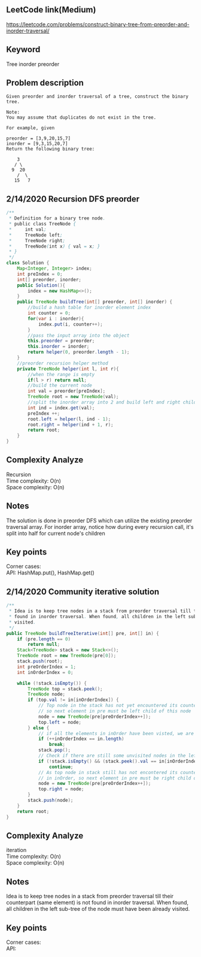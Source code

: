 ## LeetCode link(Medium)
https://leetcode.com/problems/construct-binary-tree-from-preorder-and-inorder-traversal/

## Keyword
Tree inorder preorder

## Problem description
```
Given preorder and inorder traversal of a tree, construct the binary tree.

Note:
You may assume that duplicates do not exist in the tree.

For example, given

preorder = [3,9,20,15,7]
inorder = [9,3,15,20,7]
Return the following binary tree:

    3
   / \
  9  20
    /  \
   15   7
```
## 2/14/2020 Recursion DFS preorder

```java
/**
 * Definition for a binary tree node.
 * public class TreeNode {
 *     int val;
 *     TreeNode left;
 *     TreeNode right;
 *     TreeNode(int x) { val = x; }
 * }
 */
class Solution {
    Map<Integer, Integer> index;
    int preIndex = 0;
    int[] preorder, inorder;
    public Solution(){
        index = new HashMap<>();
    }
    public TreeNode buildTree(int[] preorder, int[] inorder) {
        //build a hash table for inorder element index
        int counter = 0;
        for(var i : inorder){
            index.put(i, counter++);
        }
        //pass the input array into the object
        this.preorder = preorder;
        this.inorder = inorder;
        return helper(0, preorder.length - 1);
    }
    //preorder recursion helper method
    private TreeNode helper(int l, int r){
        //when the range is empty
        if(l > r) return null;
        //build the current node
        int val = preorder[preIndex];
        TreeNode root = new TreeNode(val);
        //split the inorder array into 2 and build left and right children
        int ind = index.get(val);
        preIndex ++;
        root.left = helper(l, ind - 1);
        root.right = helper(ind + 1, r);
        return root;
    }
}
```

## Complexity Analyze
Recursion\
Time complexity: O(n)\
Space complexity: O(n)

## Notes
The solution is done in preorder DFS which can utilize the existing preorder traversal array. For inorder array, notice how during every recursion call, it's split into half for current node's children

## Key points
Corner cases: \
API: HashMap.put(), HashMap.get()

## 2/14/2020 Community iterative solution

```java
/**
 * Idea is to keep tree nodes in a stack from preorder traversal till their counterpart (same element) is not
 * found in inorder traversal. When found, all children in the left sub-tree of the node must have been already
 * visited.
 */
public TreeNode buildTreeIterative(int[] pre, int[] in) {
	if (pre.length == 0)
		return null;
	Stack<TreeNode> stack = new Stack<>();
	TreeNode root = new TreeNode(pre[0]);
	stack.push(root);
	int preOrderIndex = 1;
	int inOrderIndex = 0;

	while (!stack.isEmpty()) {
		TreeNode top = stack.peek();
		TreeNode node;
		if (top.val != in[inOrderIndex]) {
			// Top node in the stack has not yet encountered its counterpart in inOrder,
			// so next element in pre must be left child of this node
			node = new TreeNode(pre[preOrderIndex++]);
			top.left = node;
		} else {
			// if all the elements in inOrder have been visted, we are done
			if (++inOrderIndex == in.length)
				break;
			stack.pop();
			// Check if there are still some unvisited nodes in the left sub-tree of the top node in the stack
			if (!stack.isEmpty() && (stack.peek().val == in[inOrderIndex]))
				continue;
			// As top node in stack still has not encontered its counterpart
			// in inOrder, so next element in pre must be right child of the removed node
			node = new TreeNode(pre[preOrderIndex++]);
			top.right = node;
		}
		stack.push(node);
	}
	return root;
}
```

## Complexity Analyze
iteration\
Time complexity: O(n) \
Space complexity: O(n)
## Notes
Idea is to keep tree nodes in a stack from preorder traversal till their counterpart (same element) is not found in inorder traversal. When found, all children in the left sub-tree of the node must have been already visited.

## Key points
Corner cases: \
API: